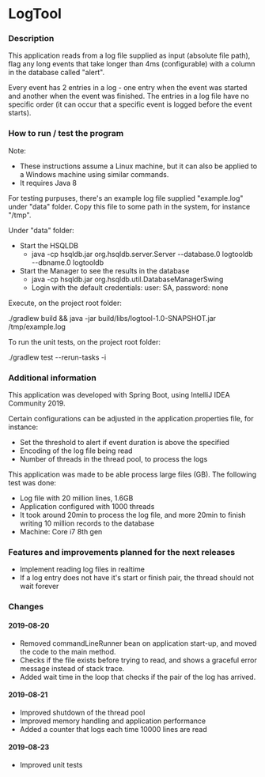 # LogTool

### Description

This application reads from a log file supplied as input (absolute file path), 
flag any long events that take longer than 4ms (configurable) with a column in 
the database called "alert".

Every event has 2 entries in a log - one entry when the event was started and another when
the event was finished. The entries in a log file have no specific order 
(it can occur that a specific event is logged before the event starts).

### How to run / test the program

Note: 
- These instructions assume a Linux machine, but it can also be applied to a Windows machine 
using similar commands.
- It requires Java 8
 
For testing purpuses, there's an example log file supplied "example.log" under "data" folder. 
Copy this file to some path in the system, for instance "/tmp".

Under "data" folder:
- Start the HSQLDB
    - java -cp hsqldb.jar org.hsqldb.server.Server --database.0 logtooldb --dbname.0 logtooldb
- Start the Manager to see the results in the database 
    - java -cp hsqldb.jar org.hsqldb.util.DatabaseManagerSwing
    - Login with the default credentials: user: SA, password: none

Execute, on the project root folder:
 
./gradlew build && java -jar build/libs/logtool-1.0-SNAPSHOT.jar /tmp/example.log

To run the unit tests, on the project root folder:

./gradlew test --rerun-tasks  -i



### Additional information

This application was developed with Spring Boot, using IntelliJ IDEA Community 2019. 

Certain configurations can be adjusted in the application.properties file, for instance:
- Set the threshold to alert if event duration is above the specified
- Encoding of the log file being read
- Number of threads in the thread pool, to process the logs

This application was made to be able process large files (GB).
The following test was done:
- Log file with 20 million lines, 1.6GB
- Application configured with 1000 threads
- It took around 20min to process the log file, and more 20min to finish writing 10 million records to the database 
- Machine: Core i7 8th gen
     


### Features and improvements planned for the next releases
- Implement reading log files in realtime
- If a log entry does not have it's start or finish pair, the thread should not wait forever 


### Changes
#### 2019-08-20
- Removed commandLineRunner bean on application start-up, and moved the code to the main method.
- Checks if the file exists before trying to read, and shows a graceful error message instead of stack trace.
- Added wait time in the loop that checks if the pair of the log has arrived.
#### 2019-08-21
- Improved shutdown of the thread pool
- Improved memory handling and application performance
- Added a counter that logs each time 10000 lines are read
#### 2019-08-23
- Improved unit tests
